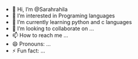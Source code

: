 - 👋 Hi, I’m @Sarahrahila
- 👀 I’m interested in Programing languages
- 🌱 I’m currently learning python and c languages
- 💞️ I’m looking to collaborate on ...
- 📫 How to reach me ...
- 😄 Pronouns: ...
- ⚡ Fun fact: ...

<!---
Sarahrahila/Sarahrahila is a ✨ special ✨ repository because its `README.md` (this file) appears on your GitHub profile.
You can click the Preview link to take a look at your changes.
--->
